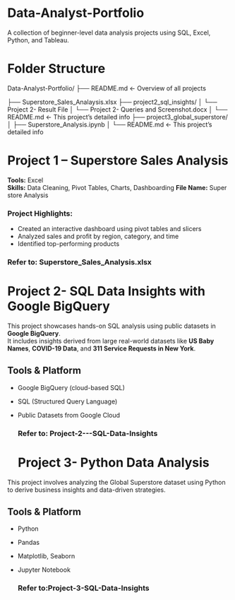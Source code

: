 # Data-Analyst-Portfolio
A collection of beginner-level data analysis projects using SQL, Excel, Python, and Tableau.

# Folder Structure
Data-Analyst-Portfolio/
├── README.md                  ← Overview of all projects

├── Superstore_Sales_Analaysis.xlsx
├── project2_sql_insights/
│   └── Project 2- Result File
│   └── Project 2- Queries and Screenshot.docx
│   └── README.md              ← This project’s detailed info
├── project3_global_superstore/
│   ├── Superstore_Analysis.ipynb
│   └── README.md              ← This project’s detailed info


# Project 1 – Superstore Sales Analysis

**Tools:** Excel  
**Skills:** Data Cleaning, Pivot Tables, Charts, Dashboarding
**File Name:** Super store Analysis

### Project Highlights:
- Created an interactive dashboard using pivot tables and slicers
- Analyzed sales and profit by region, category, and time
- Identified top-performing products

### Refer to: Superstore_Sales_Analysis.xlsx

# Project 2- SQL Data Insights with Google BigQuery

This project showcases hands-on SQL analysis using public datasets in **Google BigQuery**.  
It includes insights derived from large real-world datasets like **US Baby Names**, **COVID-19 Data**, and **311 Service Requests in New York**.

## Tools & Platform
- Google BigQuery (cloud-based SQL)
- SQL (Structured Query Language)
- Public Datasets from Google Cloud

  ### Refer to: Project-2---SQL-Data-Insights

  # Project 3- Python Data Analysis

This project involves analyzing the Global Superstore dataset using Python to derive business insights and data-driven strategies.

## Tools & Platform
- Python
- Pandas
- Matplotlib, Seaborn
- Jupyter Notebook

  ### Refer to:Project-3-SQL-Data-Insights

  
